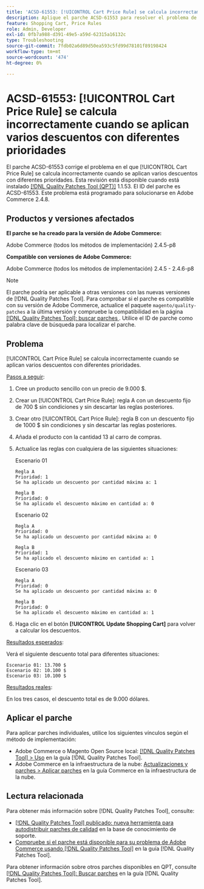 ```yaml
---
title: 'ACSD-61553: [!UICONTROL Cart Price Rule] se calcula incorrectamente cuando se aplican varios descuentos con diferentes prioridades'
description: Aplique el parche ACSD-61553 para resolver el problema de Adobe Commerce donde el [!UICONTROL Cart Price Rule] se calcula incorrectamente cuando se aplican varios descuentos con diferentes prioridades.
feature: Shopping Cart, Price Rules
role: Admin, Developer
exl-id: 0fb7a988-d391-49e5-a59d-62315a16132c
type: Troubleshooting
source-git-commit: 7fdb02a6d89d50ea593c5fd99d78101f89198424
workflow-type: tm+mt
source-wordcount: '474'
ht-degree: 0%

---
```


# ACSD-61553: [!UICONTROL Cart Price Rule] se calcula incorrectamente cuando se aplican varios descuentos con diferentes prioridades

El parche ACSD-61553 corrige el problema en el que [!UICONTROL Cart Price Rule] se calcula incorrectamente cuando se aplican varios descuentos con diferentes prioridades. Esta revisión está disponible cuando está instalado [[!DNL Quality Patches Tool (QPT)]](https://experienceleague.adobe.com/en/docs/commerce-operations/tools/quality-patches-tool/quality-patches-tool-to-self-serve-quality-patches) 1.1.53. El ID del parche es ACSD-61553. Este problema está programado para solucionarse en Adobe Commerce 2.4.8.

## Productos y versiones afectados

**El parche se ha creado para la versión de Adobe Commerce:**

Adobe Commerce (todos los métodos de implementación) 2.4.5-p8

**Compatible con versiones de Adobe Commerce:**

Adobe Commerce (todos los métodos de implementación) 2.4.5 - 2.4.6-p8

>[!NOTE]
>
>El parche podría ser aplicable a otras versiones con las nuevas versiones de [!DNL Quality Patches Tool]. Para comprobar si el parche es compatible con su versión de Adobe Commerce, actualice el paquete `magento/quality-patches` a la última versión y compruebe la compatibilidad en la página [[!DNL Quality Patches Tool]: buscar parches ](https://experienceleague.adobe.com/tools/commerce-quality-patches/index.html). Utilice el ID de parche como palabra clave de búsqueda para localizar el parche.

## Problema

[!UICONTROL Cart Price Rule] se calcula incorrectamente cuando se aplican varios descuentos con diferentes prioridades.

<u>Pasos a seguir</u>:

1. Cree un producto sencillo con un precio de 9.000 $.
1. Crear un [!UICONTROL Cart Price Rule]: regla A con un descuento fijo de 700 $ sin condiciones y sin descartar las reglas posteriores.
1. Crear otro [!UICONTROL Cart Price Rule]: regla B con un descuento fijo de 1000 $ sin condiciones y sin descartar las reglas posteriores.
1. Añada el producto con la cantidad 13 al carro de compras.
1. Actualice las reglas con cualquiera de las siguientes situaciones:

   Escenario 01

       Regla A
       Prioridad: 1
       Se ha aplicado un descuento por cantidad máxima a: 1
       
       Regla B
       Prioridad: 0
       Se ha aplicado el descuento máximo en cantidad a: 0
   
   Escenario 02

       Regla A
       Prioridad: 0
       Se ha aplicado un descuento por cantidad máxima a: 0
       
       Regla B
       Prioridad: 1
       Se ha aplicado el descuento máximo en cantidad a: 1
   
   Escenario 03

       Regla A
       Prioridad: 0
       Se ha aplicado un descuento por cantidad máxima a: 0
       
       Regla B
       Prioridad: 0
       Se ha aplicado el descuento máximo en cantidad a: 1
   
1. Haga clic en el botón **[!UICONTROL Update Shopping Cart]** para volver a calcular los descuentos.

<u>Resultados esperados</u>:

Verá el siguiente descuento total para diferentes situaciones:

    Escenario 01: 13.700 $
    Escenario 02: 10.100 $
    Escenario 03: 10.100 $

<u>Resultados reales</u>:

En los tres casos, el descuento total es de 9.000 dólares.

## Aplicar el parche

Para aplicar parches individuales, utilice los siguientes vínculos según el método de implementación:

* Adobe Commerce o Magento Open Source local: [[!DNL Quality Patches Tool] > Uso](/help/tools/quality-patches-tool/usage.md) en la guía [!DNL Quality Patches Tool].
* Adobe Commerce en la infraestructura de la nube: [Actualizaciones y parches > Aplicar parches](https://experienceleague.adobe.com/docs/commerce-cloud-service/user-guide/develop/upgrade/apply-patches.html) en la guía Commerce en la infraestructura de la nube.

## Lectura relacionada

Para obtener más información sobre [!DNL Quality Patches Tool], consulte:

* [[!DNL Quality Patches Tool] publicado: nueva herramienta para autodistribuir parches de calidad](https://experienceleague.adobe.com/en/docs/commerce-operations/tools/quality-patches-tool/quality-patches-tool-to-self-serve-quality-patches) en la base de conocimiento de soporte.
* [Compruebe si el parche está disponible para su problema de Adobe Commerce usando [!DNL Quality Patches Tool]](/help/tools/quality-patches-tool/patches-available-in-qpt/check-patch-for-magento-issue-with-magento-quality-patches.md) en la guía [!DNL Quality Patches Tool].

Para obtener información sobre otros parches disponibles en QPT, consulte [[!DNL Quality Patches Tool]: Buscar parches](https://experienceleague.adobe.com/tools/commerce-quality-patches/index.html) en la guía [!DNL Quality Patches Tool].
